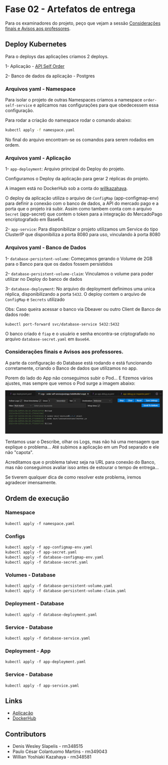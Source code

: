 # Fase 02 - Artefatos de entrega

Para os examinadores do projeto, peço que vejam a sessão [Considerações finais e Avisos aos professores](#considerações-finais-e-avisos-aos-professores).

## Deploy Kubernetes

Para o deploys das aplicações criamos 2 deploys.

1- Aplicação - [API Self Order](https://github.com/colantuomo/order-self-service-api)

2- Banco de dados da aplicação - Postgres

### Arquivos yaml - Namespace

Para isolar o projeto de outras Namespaces criamos a namespace `order-self-service` e aplicamos nas configurações para que obedecessem essa configuração. 

Para rodar a criação do namespace rodar o comando abaixo:

```bash
kubectl apply -f namespace.yaml
```

No final do arquivo encontram-se os comandos para serem rodados em ordem.

### Arquivos yaml - Aplicação

1- `app-deployment`: Arquivo principal do Deploy do projeto.

Configuramos o Deploy da aplicação para gerar 2 réplicas do projeto.

A imagem está no DockerHub sob a conta do [willkazahaya](https://hub.docker.com/repository/docker/willkazahaya/order-self-service/general).

O deploy da aplicação utiliza o arquivo de `ConfigMap` (app-configmap-env) para definir a conexão com o banco de dados, a API do mercado pago e a porta que o projeto irá subir. Assim como tambem conta com o arquivo `Secret` (app-secret) que contem o token para a integração do MercadoPago encriptografado em Base64.

2- `app-service`: Para disponibilizar o projeto utilizamos um Service do tipo ClusterIP que disponibiliza a porta 8080 para uso, vinculando à porta 8080

### Arquivos yaml - Banco de Dados

1- `database-persistent-volume`: Começamos gerando o Volume de 2GB para o Banco para que os dados fossem persistidos

2- `database-persistent-volume-claim`: Vinculamos o volume para poder utilizar no Deploy do banco de dados

3- `database-deployment`: No arquivo do deployment definimos uma unica réplica, disponibilizando a porta `5432`. O deploy contem o arquivo de `ConfigMap` e `Secrets` utilizado

Obs: Caso queira acessar o banco via Dbeaver ou outro Client de Banco de dados rode:

```
kubectl port-forward svc/database-service 5432:5432
```

O banco criado é `fiap` e o usuário e senha encontra-se criptografado no arquivo `database-secret.yaml` em `Base64`.

### Considerações finais e Avisos aos professores.

A parte da configuração do Database está rodando e está funcionando corretamente, criando o Banco de dados que utilizamos no app. 

Porem do lado do App não conseguimos subir o Pod... E fizemos vários ajustes, mas sempre que vemos o Pod surge a imagem abaixo:

![Mensagem Killed do Pod](./assets/log-app-deployment.png)

Tentamos usar o Describe, olhar os Logs, mas não há uma mensagem que explique o problema... Até subimos a aplicação em um Pod separado e ele não "capota".

Acreditamos que o problema talvez seja na URL para conexão do Banco, mas não conseguimos avaliar isso antes de estourar o tempo de entrega... 

Se tiverem qualquer dica de como resolver este problema, iremos agradecer imensamente.

## Ordem de execução
### Namespace
```
kubectl apply -f namespace.yaml
```
### Configs
```
kubectl apply -f app-configmap-env.yaml
kubectl apply -f app-secret.yaml
kubectl apply -f database-configmap-env.yaml
kubectl apply -f database-secret.yaml
```
### Volumes - Database
```
kubectl apply -f database-persistent-volume.yaml
kubectl apply -f database-persistent-volume-claim.yaml
```
### Deployment - Database
```
kubectl apply -f database-deployment.yaml
```
### Service - Database
```
kubectl apply -f database-service.yaml
```
### Deployment - App
```
kubectl apply -f app-deployment.yaml
```
### Service - Database
```
kubectl apply -f app-service.yaml
```

## Links
* [Aplicação](https://github.com/colantuomo/order-self-service-api)
* [DockerHub](https://hub.docker.com/repository/docker/willkazahaya/order-self-service/general)

## Contributors

* Denis Wesley Slapelis - rm348515
* Paulo César Colantuomo Martins - rm349043
* Willian Yoshiaki Kazahaya - rm348581

